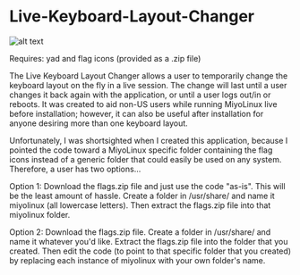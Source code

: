 # Live-Keyboard-Layout-Changer

![alt text](http://miyolinux.weebly.com/uploads/1/3/7/0/13707080/screenshot-from-2018-03-06-18-02-18_orig.png)

Requires: yad and flag icons (provided as a .zip file)

The Live Keyboard Layout Changer allows a user to temporarily change the keyboard layout on the fly in a live session. The change will last until a user changes it back again with the application, or until a user logs out/in or reboots. It was created to aid non-US users while running MiyoLinux live before installation; however, it can also be useful after installation for anyone desiring more than one keyboard layout.

Unfortunately, I was shortsighted when I created this application, because I pointed the code toward a MiyoLinux specific folder containing the flag icons instead of a generic folder that could easily be used on any system. Therefore, a user has two options...

Option 1: Download the flags.zip file and just use the code "as-is". This will be the least amount of hassle. Create a folder in /usr/share/ and name it miyolinux (all lowercase letters). Then extract the flags.zip file into that miyolinux folder.

Option 2: Download the flags.zip file. Create a folder in /usr/share/ and name it whatever you'd like. Extract the flags.zip file into the folder that you created. Then edit the code (to point to that specific folder that you created) by replacing each instance of miyolinux with your own folder's name.
